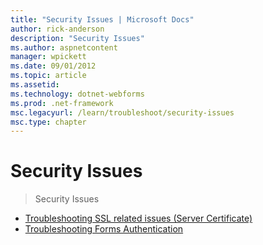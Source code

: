 ```yaml
---
title: "Security Issues | Microsoft Docs"
author: rick-anderson
description: "Security Issues"
ms.author: aspnetcontent
manager: wpickett
ms.date: 09/01/2012
ms.topic: article
ms.assetid: 
ms.technology: dotnet-webforms
ms.prod: .net-framework
msc.legacyurl: /learn/troubleshoot/security-issues
msc.type: chapter
---
```

Security Issues
====================
> Security Issues


- [Troubleshooting SSL related issues (Server Certificate)](troubleshooting-ssl-related-issues-server-certificate.md)
- [Troubleshooting Forms Authentication](troubleshooting-forms-authentication.md)